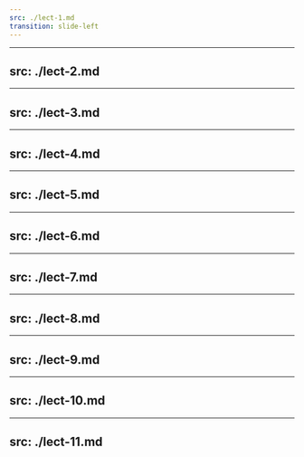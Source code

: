 ```yaml
---
src: ./lect-1.md
transition: slide-left
---
```

---
src: ./lect-2.md
---
---
src: ./lect-3.md
---
---
src: ./lect-4.md
---
---
src: ./lect-5.md
---
---
src: ./lect-6.md
---
---
src: ./lect-7.md
---
---
src: ./lect-8.md
---
---
src: ./lect-9.md
---
---
src: ./lect-10.md
---
---
src: ./lect-11.md
---